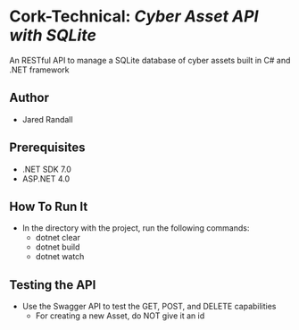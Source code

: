 # Cork-Technical: _Cyber Asset API with SQLite_

An RESTful API to manage a SQLite database of cyber assets built in C# and .NET framework

## Author
- Jared Randall

## Prerequisites
- .NET SDK 7.0
- ASP.NET 4.0

## How To Run It
- In the directory with the project, run the following commands:
	- dotnet clear
	- dotnet build
	- dotnet watch

## Testing the API
- Use the Swagger API to test the GET, POST, and DELETE capabilities
	- For creating a new Asset, do NOT give it an id